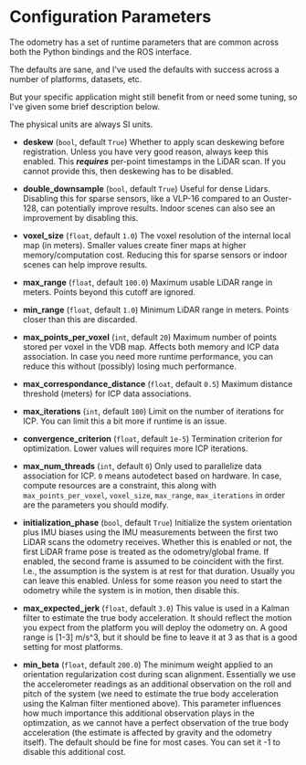 # Configuration Parameters

The odometry has a set of runtime parameters that are common across both the Python bindings and the ROS interface.

The defaults are sane, and I've used the defaults with success across a number of platforms, datasets, etc.

But your specific application might still benefit from or need some tuning, so I've given some brief description below.

The physical units are always SI units.

- **deskew** (`bool`, default `True`)
    Whether to apply scan deskewing before registration.
    Unless you have very good reason, always keep this enabled.
    This **_requires_** per-point timestamps in the LiDAR scan.
    If you cannot provide this, then deskewing has to be disabled.

- **double_downsample** (`bool`, default `True`)
    Useful for dense Lidars. Disabling this for sparse sensors, like a VLP-16 compared to an Ouster-128, can potentially improve results.
    Indoor scenes can also see an improvement by disabling this.

- **voxel_size** (`float`, default `1.0`)
    The voxel resolution of the internal local map (in meters).
    Smaller values create finer maps at higher memory/computation cost.
    Reducing this for sparse sensors or indoor scenes can help improve results.

- **max_range** (`float`, default `100.0`)
    Maximum usable LiDAR range in meters.
    Points beyond this cutoff are ignored.

- **min_range** (`float`, default `1.0`)
    Minimum LiDAR range in meters.
    Points closer than this are discarded.

- **max_points_per_voxel** (`int`, default `20`)
    Maximum number of points stored per voxel in the VDB map.
    Affects both memory and ICP data association.
    In case you need more runtime performance, you can reduce this without (possibly) losing much performance.

- **max_correspondance_distance** (`float`, default `0.5`)
    Maximum distance threshold (meters) for ICP data associations.

- **max_iterations** (`int`, default `100`)
    Limit on the number of iterations for ICP.
    You can limit this a bit more if runtime is an issue.

- **convergence_criterion** (`float`, default `1e-5`)
    Termination criterion for optimization.
    Lower values will requires more ICP iterations.

- **max_num_threads** (`int`, default `0`)
    Only used to parallelize data association for ICP.
    `0` means autodetect based on hardware.
    In case, compute resources are a constraint, this along with `max_points_per_voxel`, `voxel_size`, `max_range`, `max_iterations` in order are the parameters you should modify.

- **initialization_phase** (`bool`, default `True`)
    Initialize the system orientation plus IMU biases using the IMU measurements between the first two LiDAR scans the odometry receives.
    Whether this is enabled or not, the first LiDAR frame pose is treated as the odometry/global frame.
    If enabled, the second frame is assumed to be coincident with the first. I.e., the assumption is the system is at rest for that duration.
    Usually you can leave this enabled. Unless for some reason you need to start the odometry while the system is in motion, then disable this.

- **max_expected_jerk** (`float`, default `3.0`)
    This value is used in a Kalman filter to estimate the true body acceleration. It should reflect the motion you expect from the platform you will deploy the odometry on. A good range is [1-3] m/s^3, but it should be fine to leave it at 3 as that is a good setting for most platforms.

- **min_beta** (`float`, default `200.0`)
    The minimum weight applied to an orientation regularization cost during scan alignment.
    Essentially we use the accelerometer readings as an additional observation on the roll and pitch of the system (we need to estimate the true body acceleration using the Kalman filter mentioned above).
    This parameter influences how much importance this additional observation plays in the optimzation, as we cannot have a perfect observation of the true body acceleration (the estimate is affected by gravity and the odometry itself).
    The default should be fine for most cases.
    You can set it -1 to disable this additional cost.
